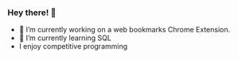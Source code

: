 ### Hey there! 👋

- 🔭 I’m currently working on a web bookmarks Chrome Extension.
- 🌱 I’m currently learning SQL
- I enjoy competitive programming 
